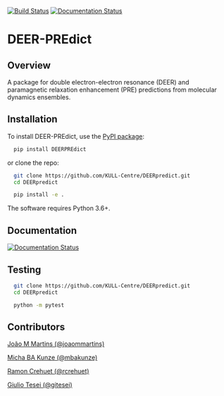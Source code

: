 [![Build Status](https://travis-ci.com/gitesei/DEERpredict.svg?branch=master)](https://travis-ci.com/gitesei/DEERpredict)
[![Documentation Status](https://readthedocs.org/projects/deerpredict/badge/?version=latest)](https://deerpredict.readthedocs.io)

DEER-PREdict
===========

Overview
--------

A package for double electron-electron resonance (DEER) and paramagnetic relaxation enhancement (PRE) predictions from molecular dynamics ensembles.

Installation
------------

To install DEER-PREdict, use the [PyPI package](https://pypi.org/project/DEERPREdict):

```bash
  pip install DEERPREdict
```

or clone the repo:

```bash
  git clone https://github.com/KULL-Centre/DEERpredict.git
  cd DEERpredict

  pip install -e . 
```

The software requires Python 3.6+.
    
Documentation
-------------

[![Documentation Status](https://readthedocs.org/projects/deerpredict/badge/?version=latest&style=for-the-badge)](https://deerpredict.readthedocs.io)


Testing
-------

```bash
  git clone https://github.com/KULL-Centre/DEERpredict.git
  cd DEERpredict

  python -m pytest
```
Contributors
-------------

[João M Martins (@joaommartins)](https://github.com/joaommartins)

[Micha BA Kunze (@mbakunze)](https://github.com/mbakunze)

[Ramon Crehuet (@rcrehuet)](https://github.com/rcrehuet)

[Giulio Tesei (@gitesei)](https://github.com/gitesei)

